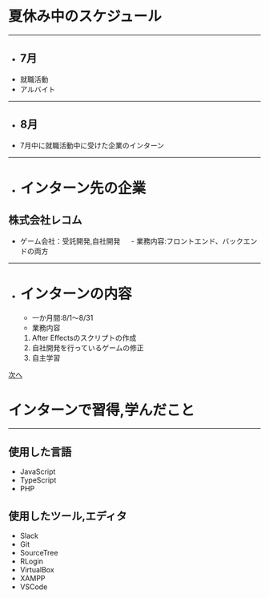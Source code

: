 # 夏休み中のスケジュール
---
 - ## 7月
  - 就職活動
  - アルバイト
---
 - ## 8月
  - 7月中に就職活動中に受けた企業のインターン
---  
 - # インターン先の企業
  ## 株式会社レコム
   - ゲーム会社：受託開発,自社開発
　 - 業務内容:フロントエンド、バックエンドの両方
 ---
 - # インターンの内容
   - 一か月間:8/1～8/31
   - 業務内容  
    1. After Effectsのスクリプトの作成
    2. 自社開発を行っているゲームの修正
    3. 自主学習
    
     
  
[次へ](https://github.com/satoshigp/SummerVacation/blob/master/page02.md)

# インターンで習得,学んだこと
---
## 使用した言語
- JavaScript
- TypeScript
- PHP
## 使用したツール,エディタ
- Slack
- Git
- SourceTree
- RLogin
- VirtualBox
- XAMPP
- VSCode
